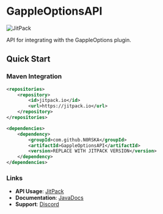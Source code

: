 # GappleOptionsAPI

![JitPack](https://jitpack.io/v/N0RSKA/GappleOptionsAPI.svg)

API for integrating with the GappleOptions plugin.

## Quick Start

### Maven Integration
```xml
<repositories>
    <repository>
        <id>jitpack.io</id>
        <url>https://jitpack.io</url>
    </repository>
</repositories>

<dependencies>
    <dependency>
        <groupId>com.github.N0RSKA</groupId>
        <artifactId>GappleOptionsAPI</artifactId>
        <version>REPLACE WITH JITPACK VERSION</version>
    </dependency>
</dependencies>
```

### Links
- **API Usage**: [JitPack](https://jitpack.io/#N0RSKA/GappleOptionsAPI/)
- **Documentation**: [JavaDocs](https://javadocs.norska.dev/go/)
- **Support**: [Discord](https://norska.dev/discord/)

